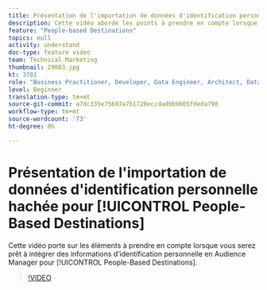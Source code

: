 ```yaml
---
title: Présentation de l'importation de données d'identification personnelle hachée pour les destinations basées sur les personnes
description: Cette vidéo aborde les points à prendre en compte lorsque vous vous apprêtez à intégrer des informations d’identification personnelle dans l’Audience Manager des destinations basées sur les personnes.
feature: "People-based Destinations"
topics: null
activity: understand
doc-type: feature video
team: Technical Marketing
thumbnail: 29003.jpg
kt: 3701
role: "Business Practitioner, Developer, Data Engineer, Architect, Data Architect, Administrator, Leader"
level: Beginner
translation-type: tm+mt
source-git-commit: a7dc335e75697a7b1720eccdadbb9605fdeda798
workflow-type: tm+mt
source-wordcount: '73'
ht-degree: 0%

---
```



# Présentation de l&#39;importation de données d&#39;identification personnelle hachée pour [!UICONTROL People-Based Destinations]

Cette vidéo porte sur les éléments à prendre en compte lorsque vous serez prêt à intégrer des informations d’identification personnelle en Audience Manager pour [!UICONTROL People-Based Destinations].

>[!VIDEO](https://video.tv.adobe.com/v/29003/?quality=12)

